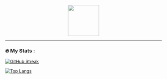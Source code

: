 <div id="header" align="center">
  <img src="https://media.giphy.com/media/I8HijDw5wDESNMyzRv/giphy-downsized-large.gif" width="100"/>
</div>


---

### :fire: My Stats :

[![GitHub Streak](http://github-readme-streak-stats.herokuapp.com?user=romandviski&theme=dark&background=000000)](https://git.io/streak-stats)

[![Top Langs](https://github-readme-stats.vercel.app/api/top-langs/?username=romandviski&layout=compact&theme=vision-friendly-dark)](https://github.com/anuraghazra/github-readme-stats)







<!--
**romandviski/romandviski** is a ✨ _special_ ✨ repository because its `README.md` (this file) appears on your GitHub profile.

### Hi there 👋
https://proglib.io/p/kak-kreativno-oformit-profil-na-github-chtoby-on-privlekal-vnimanie-2022-03-17


Here are some ideas to get you started:

- 🔭 I’m currently working on ...
- 🌱 I’m currently learning ...
- 👯 I’m looking to collaborate on ...
- 🤔 I’m looking for help with ...
- 💬 Ask me about ...
- 📫 How to reach me: ...
- 😄 Pronouns: ...
- ⚡ Fun fact: ...
-->

